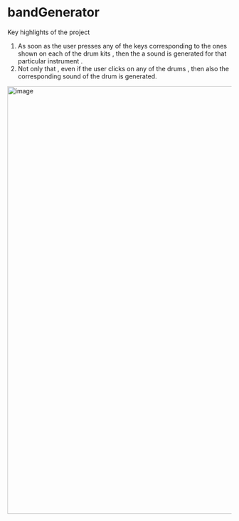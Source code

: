 # bandGenerator
Key highlights of the project
1. As soon as the user presses any of the keys corresponding to the ones shown on each of the drum kits , then the a sound is generated for that particular instrument .
2. Not only that , even if the user clicks on any of the drums , then also the corresponding sound of the drum is generated.
<img width="960" alt="image" src="https://github.com/rishika6666/bandGenerator/assets/135628848/72d919d8-947d-4d9a-bbad-53bcb4046525">
